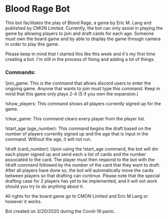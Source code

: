# Blood Rage Bot
This bot facilitates the play of Blood Rage, a game by Eric M. Lang and published by CMON Limited.
Currently, the bot can only assist in playing the game by allowing players to join and draft cards
for each age. Someone must own the board game and by able to display the game through camera in
order to play this game.

Please keep in mind that I started this like this week and it's my first time creating a bot.
I'm still in the process of fixing and adding a lot of things.

### Commands:
!join_game: This is the command that allows discord users to enter the ongoing game. Anyone that
wants to join must type this command. Keep in mind that this game only plays 2-4 (5 if you own the
expansion.)

!show_players: This command shows all players currently signed up for the game.

!clear_game: This command clears every player from the player list.

!start_age (age_number): This command begins the draft based on the number of players currently signed
up and the age that is input in the command. Without the age, it will not run.

!draft (card_number): Upon using the !start_age command, the bot will dm each player signed up and
send each a list of cards and the number associated to the card. The player must then respond to
the bot with the !draft command followed by the number of the card that they want to draft. After
all players have done so, the bot will automatically move the cards between players so that drafting
can continue. Please note that the special drafting case for 2 players has yet to be implemented, and
it will not work should you try to do anything about it.

All rights for the board game go to CMON Limited and Eric M Lang or however it works.

Bot created on 3/20/2020 during the Covid-19 panic.

